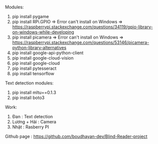 Modules:

1. pip install pygame
2. pip install RPi.GPIO => Error can't install on Windows => https://raspberrypi.stackexchange.com/questions/34119/gpio-library-on-windows-while-developing
3. pip install picamera => Error can't install on Windows => https://raspberrypi.stackexchange.com/questions/53146/picamera-python-library-alternatives
4. pip install google-api-python-client
5. pip install google-cloud-vision
6. pip install google-cloud
7. pip install pytesseract
8. pip install tensorflow

Text detection modules:

1. pip install mltu==0.1.3
2. pip install boto3

Work:

1. Đan : Text detection
2. Lương + Hải : Camera
3. Nhật : Rasberry PI

Github page : https://github.com/boudhayan-dev/Blind-Reader-project 